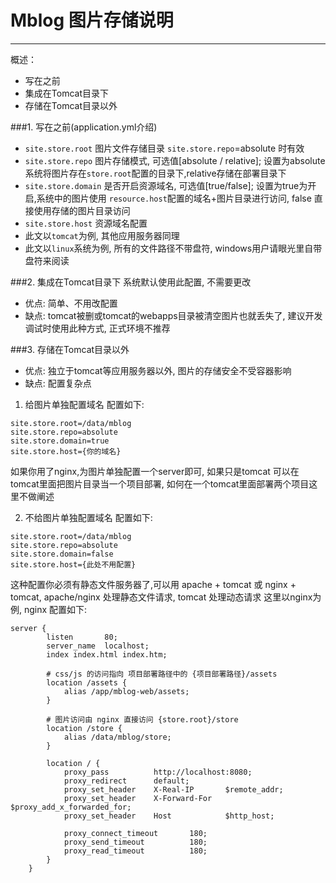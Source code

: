 ﻿# Mblog 图片存储说明
---
概述：
 - 写在之前
 - 集成在Tomcat目录下
 - 存储在Tomcat目录以外

###1. 写在之前(application.yml介绍)
 - `site.store.root` 图片文件存储目录 `site.store.repo`=absolute 时有效
 - `site.store.repo` 图片存储模式, 可选值[absolute / relative]; 设置为absolute系统将图片存在`store.root`配置的目录下,relative存储在部署目录下
 - `site.store.domain` 是否开启资源域名, 可选值[true/false]; 设置为true为开启,系统中的图片使用 `resource.host`配置的域名+图片目录进行访问, false 直接使用存储的图片目录访问
 - `site.store.host` 资源域名配置
 - 此文以`tomcat`为例, 其他应用服务器同理
 - 此文以`linux`系统为例, 所有的文件路径不带盘符, windows用户请眼光里自带盘符来阅读

###2. 集成在Tomcat目录下
系统默认使用此配置, 不需要更改
- 优点: 简单、不用改配置
- 缺点: tomcat被删或tomcat的webapps目录被清空图片也就丢失了, 建议开发调试时使用此种方式, 正式环境不推荐

###3. 存储在Tomcat目录以外
- 优点: 独立于tomcat等应用服务器以外, 图片的存储安全不受容器影响
- 缺点: 配置复杂点

1. 给图片单独配置域名
配置如下:
```
site.store.root=/data/mblog
site.store.repo=absolute
site.store.domain=true
site.store.host={你的域名}
```
如果你用了nginx,为图片单独配置一个server即可, 如果只是tomcat 可以在tomcat里面把图片目录当一个项目部署, 如何在一个tomcat里面部署两个项目这里不做阐述

2. 不给图片单独配置域名
配置如下:
```
site.store.root=/data/mblog
site.store.repo=absolute
site.store.domain=false
site.store.host={此处不用配置}
```

这种配置你必须有静态文件服务器了,可以用 apache + tomcat 或 nginx + tomcat, apache/nginx 处理静态文件请求, tomcat 处理动态请求
这里以nginx为例, nginx 配置如下:
```
server {
        listen       80;
        server_name  localhost;
        index index.html index.htm;

        # css/js 的访问指向 项目部署路径中的 {项目部署路径}/assets
        location /assets {
            alias /app/mblog-web/assets;
        }

        # 图片访问由 nginx 直接访问 {store.root}/store
        location /store {
            alias /data/mblog/store;
        }

        location / {
            proxy_pass          http://localhost:8080;
            proxy_redirect      default;
            proxy_set_header    X-Real-IP       $remote_addr;
            proxy_set_header    X-Forward-For   $proxy_add_x_forwarded_for;
            proxy_set_header    Host            $http_host;

            proxy_connect_timeout       180;
            proxy_send_timeout          180;
            proxy_read_timeout          180;
        }
    }
```
